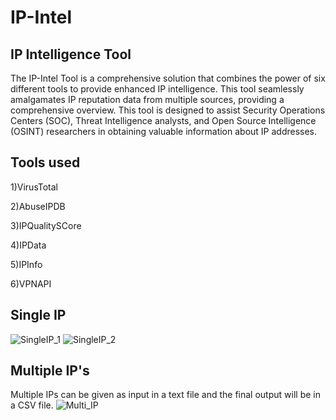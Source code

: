 # IP-Intel

## IP Intelligence Tool 

The IP-Intel Tool is a comprehensive solution that combines the power of six different tools to provide enhanced IP intelligence. This tool seamlessly amalgamates IP reputation data from multiple sources, providing a comprehensive overview. This tool is designed to assist Security Operations Centers (SOC), Threat Intelligence analysts, and Open Source Intelligence (OSINT) researchers in obtaining valuable information about IP addresses. 

## Tools used

1)VirusTotal

2)AbuseIPDB

3)IPQualitySCore

4)IPData

5)IPInfo

6)VPNAPI

## Single IP 
![SingleIP_1](https://github.com/hem675/IP-Intel/assets/76170189/de3dbd46-9a71-4807-be0c-42acd3c6d98d)
![SingleIP_2](https://github.com/hem675/IP-Intel/assets/76170189/3cb3ee96-90a6-4da1-a244-42bbfa74f040)

## Multiple IP's
Multiple IPs can be given as input in a text file and the final output will be in a CSV file.
![Multi_IP](https://github.com/hem675/IP-Intel/assets/76170189/1832e00c-841f-4cd1-b149-e1fa36f69eca)
